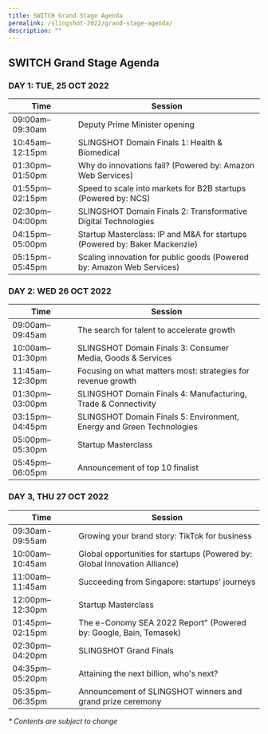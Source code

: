 ```yaml
---
title: SWITCH Grand Stage Agenda
permalink: /slingshot-2022/grand-stage-agenda/
description: ""
---
```

## SWITCH Grand Stage Agenda

### **DAY 1: TUE, 25 OCT 2022**

| Time | Session | 
| -------- | -------- |
| 09:00am–09:30am  | Deputy Prime Minister opening |
| 10:45am–12:15pm  | SLINGSHOT Domain Finals 1: Health & Biomedical |
| 01:30pm–01:50pm | Why do innovations fail? (Powered by: Amazon Web Services) |
| 01:55pm–02:15pm | Speed to scale into markets for B2B startups (Powered by: NCS) |
| 02:30pm–04:00pm | SLINGSHOT Domain Finals 2: Transformative Digital Technologies | 
| 04:15pm–05:00pm  | Startup Masterclass: IP and M&A for startups (Powered by: Baker Mackenzie) |
| 05:15pm-05:45pm | Scaling innovation for public goods (Powered by: Amazon Web Services) |

### **DAY 2: WED 26 OCT 2022**

| Time | Session | 
| -------- | -------- |
| 09:00am–09:45am  | The search for talent to accelerate growth |
| 10:00am–01:30pm  | SLINGSHOT Domain Finals 3: Consumer Media, Goods & Services |
| 11:45am–12:30pm  | Focusing on what matters most: strategies for revenue growth |
| 01:30pm–03:00pm | SLINGSHOT Domain Finals 4: Manufacturing, Trade & Connectivity |
| 03:15pm–04:45pm | SLINGSHOT Domain Finals 5: Environment, Energy and Green Technologies |
| 05:00pm–05:30pm | Startup Masterclass |
| 05:45pm–06:05pm | Announcement of top 10 finalist |


### **DAY 3, THU 27 OCT 2022**

| Time | Session | 
| -------- | -------- |
| 09:30am-09:55am | Growing your brand story: TikTok for business|
| 10:00am–10:45am  | Global opportunities for startups (Powered by: Global Innovation Alliance)|
| 11:00am–11:45am  | Succeeding from Singapore: startups' journeys |
| 12:00pm–12:30pm  | Startup Masterclass |
| 01:45pm–02:15pm | The e-Conomy SEA 2022 Report" (Powered by: Google, Bain, Temasek) |
| 02:30pm–04:20pm | SLINGSHOT Grand Finals |
| 04:35pm–05:20pm | Attaining the next billion, who's next? |
| 05:35pm–06:35pm | Announcement of SLINGSHOT winners and grand prize ceremony |

_* Contents are subject to change_